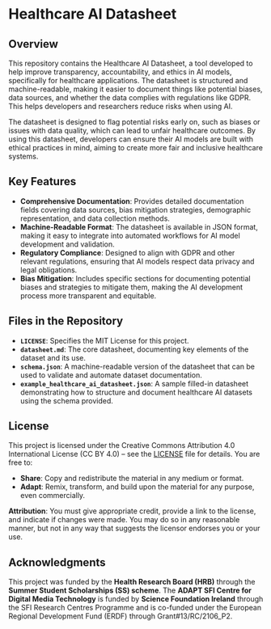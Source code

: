 # Healthcare AI Datasheet

## Overview

This repository contains the Healthcare AI Datasheet, a tool developed to help improve transparency, accountability, and ethics in AI models, specifically for healthcare applications. The datasheet is structured and machine-readable, making it easier to document things like potential biases, data sources, and whether the data complies with regulations like GDPR. This helps developers and researchers reduce risks when using AI.

The datasheet is designed to flag potential risks early on, such as biases or issues with data quality, which can lead to unfair healthcare outcomes. By using this datasheet, developers can ensure their AI models are built with ethical practices in mind, aiming to create more fair and inclusive healthcare systems.

## Key Features

- **Comprehensive Documentation**: Provides detailed documentation fields covering data sources, bias mitigation strategies, demographic representation, and data collection methods.
- **Machine-Readable Format**: The datasheet is available in JSON format, making it easy to integrate into automated workflows for AI model development and validation.
- **Regulatory Compliance**: Designed to align with GDPR and other relevant regulations, ensuring that AI models respect data privacy and legal obligations.
- **Bias Mitigation**: Includes specific sections for documenting potential biases and strategies to mitigate them, making the AI development process more transparent and equitable.

## Files in the Repository

- **`LICENSE`**: Specifies the MIT License for this project.
- **`datasheet.md`**: The core datasheet, documenting key elements of the dataset and its use.
- **`schema.json`**: A machine-readable version of the datasheet that can be used to validate and automate dataset documentation.
- **`example_healthcare_ai_datasheet.json`**: A sample filled-in datasheet demonstrating how to structure and document healthcare AI datasets using the schema provided. 

## License

This project is licensed under the Creative Commons Attribution 4.0 International License (CC BY 4.0) – see the [LICENSE](./LICENSE) file for details. You are free to:

- **Share**: Copy and redistribute the material in any medium or format.
- **Adapt**: Remix, transform, and build upon the material for any purpose, even commercially.

**Attribution**: You must give appropriate credit, provide a link to the license, and indicate if changes were made. You may do so in any reasonable manner, but not in any way that suggests the licensor endorses you or your use.

## Acknowledgments

This project was funded by the **Health Research Board (HRB)** through the **Summer Student
Scholarships (SS) scheme**. The **ADAPT SFI Centre for Digital Media Technology** is funded by
**Science Foundation Ireland** through the SFI Research Centres Programme and is co-funded
under the European Regional Development Fund (ERDF) through Grant#13/RC/2106_P2.
